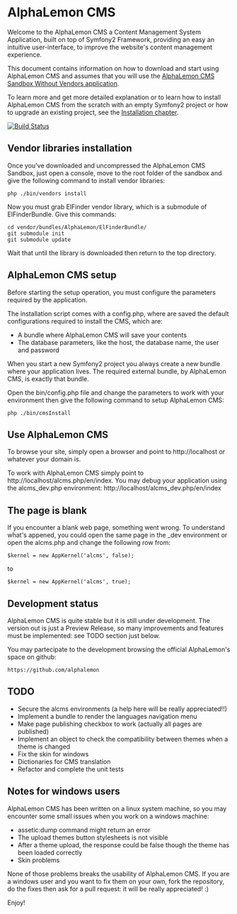 AlphaLemon CMS
==============

Welcome to the AlphaLemon CMS a Content Management System Application, built on top of 
Symfony2 Framework, providing an easy an intuitive user-interface, to improve the 
website's content management experience.

This document contains information on how to download and start using AlphaLemon CMS and assumes that you will use the 
[AlphaLemon CMS Sandbox Without Vendors application](http://alphalemon.com/download-alphalemon-cms-for-symfony2-framework).

To learn more and get more detailed explanation or to learn how to install AlphaLemon CMS from the scratch with an empty Symfony2 project or 
how to upgrade an existing project, see the [Installation chapter](http://alphalemon.com/how-to-install-alphalemon-cms).

[![Build Status](https://secure.travis-ci.org/alphalemon/AlphaLemonCmsBundle.png)](http://travis-ci.org/alphalemon/AlphaLemonCmsBundle)


Vendor libraries installation
-----------------------------

Once you've downloaded and uncompressed the AlphaLemon CMS Sandbox, just open a console, 
move to the root folder of the sandbox and give the following command to install vendor 
libraries:

    php ./bin/vendors install

Now you must grab ElFinder vendor library, which is a submodule of ElFinderBundle. Give
this commands:

    cd vendor/bundles/AlphaLemon/ElFinderBundle/
    git submodule init
    git submodule update

Wait that until the library is downloaded then return to the top directory. 

AlphaLemon CMS setup
--------------------

Before starting the setup operation, you must configure the parameters required by the application.

The installation script comes with a config.php, where are saved the default configurations required 
to install the CMS, which are:

- A bundle where AlphaLemon CMS will save your contents
- The database parameters, like the host, the database name, the user and password

When you start a new Symfony2 project you always create a new bundle where your application lives. 
The required external bundle, by AlphaLemon CMS, is exactly that bundle.

Open the bin/config.php file and change the parameters to work with your environment then give the following 
command to setup AlphaLemon CMS: 

    php ./bin/cmsInstall

Use AlphaLemon CMS
------------------

To browse your site, simply open a browser and point to http://localhost or whatever your domain is.

To work with AlphaLemon CMS simply point to http://localhost/alcms.php/en/index. You may debug your
application using the alcms_dev.php environment: http://localhost/alcms_dev.php/en/index


The page is blank
-----------------
If you encounter a blank web page, something went wrong. To understand what's appened, you could open
the same page in the _dev environment or open the alcms.php and change the following row from:

    $kernel = new AppKernel('alcms', false);

to

    $kernel = new AppKernel('alcms', true);


Development status
------------------

AlphaLemon CMS is quite stable but it is still under development. The version out is just a Preview 
Release, so many improvements and features must be implemented: see TODO section just below.

You may partecipate to the development browsing the official AlphaLemon's space on github:

    https://github.com/alphalemon
 

TODO
----

- Secure the alcms environments (a help here will be really appreciated!!)
- Implement a bundle to render the languages navigation menu
- Make page publishing checkbox to work (actually all pages are published)
- Implement an object to check the compatibility between themes when a theme is changed 
- Fix the skin for windows
- Dictionaries for CMS translation
- Refactor and complete the unit tests


Notes for windows users
-----------------------
AlphaLemon CMS has been written on a linux system machine, so you may encounter some small issues when
you work on a windows machine:

- assetic:dump command might return an error
- The upload themes button stylesheets is not visible
- After a theme upload, the response could be false though the theme has been loaded correctly
- Skin problems

None of those problems breaks the usability of AlphaLemon CMS. If you are a windows user and you want 
to fix them on your own, fork the repository, do the fixes then ask for a pull request: it will be really 
appreciated! :)

Enjoy!